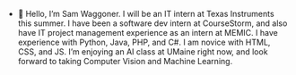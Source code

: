 - 👋 Hello, I’m Sam Waggoner. I will be an IT intern at Texas Instruments this summer. I have been a software dev intern at CourseStorm, and also have IT project management experience as an intern at MEMIC. I have experience with Python, Java, PHP, and C#. I am novice with HTML, CSS, and JS. I’m enjoying an AI class at UMaine right now, and look forward to taking Computer Vision and Machine Learning.

<!---
SamWaggoner/SamWaggoner is a ✨ special ✨ repository because its `README.md` (this file) appears on your GitHub profile.
You can click the Preview link to take a look at your changes.
--->
